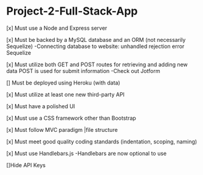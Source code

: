 # Project-2-Full-Stack-App

[x] Must use a Node and Express server


[x] Must be backed by a MySQL database and an ORM (not necessarily Sequelize)
      -Connecting database to website: unhandled rejection error Sequelize
      
[x] Must utilize both GET and POST routes for retrieving and adding new data
         POST is used for submit information
         -Check out Jotform
   
[] Must be deployed using Heroku (with data)
         

[x] Must utilize at least one new third-party API
   

[x] Must have a polished UI
    

[x] Must use a CSS framework other than Bootstrap
   
     
[x] Must follow MVC paradigm |file structure
 

[x] Must meet good quality coding standards (indentation, scoping, naming)


[x] Must use Handlebars.js
   -Handlebars are now optional to use

[]Hide API Keys 

